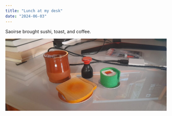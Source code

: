 ```yaml
---
title: "Lunch at my desk"
date: "2024-06-03"
---
```


Saoirse brought sushi, toast, and coffee.

![](images/20240603_0905164168798534850340673-1024x461.jpg)
